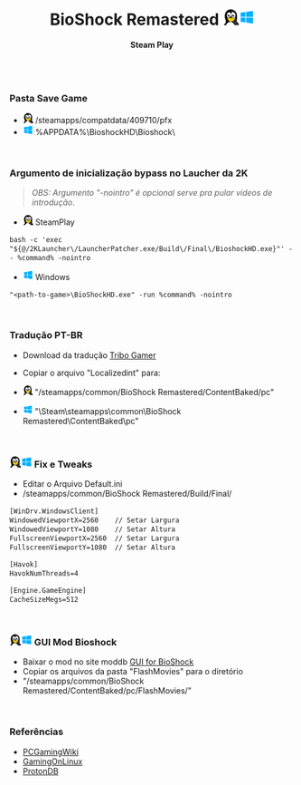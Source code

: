 <br>
<h1 align="center"> BioShock Remastered <img width="55" height="" src="../assets/icons/os.png"></h1>
<h4 align="center">Steam Play</h4>
<br><br>

### Pasta Save Game

- <img width="18" height="" src="../assets/icons/linux.png"> /steamapps/compatdata/409710/pfx
- <img width="18" height="" src="../assets/icons/windows.png"> %APPDATA%\BioshockHD\Bioshock\

<br>

### Argumento de inicialização bypass no Laucher da 2K

> *OBS: Argumento "-nointro" é opcional serve pra pular vídeos de introdução*.

- <img width="18" height="" src="../assets/icons/linux.png"> SteamPlay
~~~
bash -c 'exec "${@/2KLauncher\/LauncherPatcher.exe/Build\/Final\/BioshockHD.exe}"' -- %command% -nointro
~~~

- <img width="18" height="" src="../assets/icons/windows.png"> Windows
~~~
"<path-to-game>\BioShockHD.exe" -run %command% -nointro
~~~

<br>

### Tradução PT-BR

- Download da tradução [Tribo Gamer](https://tribogamer.com/noticias/42393_traducao-bioshock-remastered.html)
- Copiar o arquivo "Localizedint" para:

- <img width="17" height="" src="../assets/icons/linux.png"> "/steamapps/common/BioShock Remastered/ContentBaked/pc"
- <img width="17" height="" src="../assets/icons/windows.png"> "\Steam\steamapps\common\BioShock Remastered\ContentBaked\pc"

<br>

### <img width="40" height="" src="../assets/icons/os.png"> Fix e Tweaks

- Editar o Arquivo Default.ini
- /steamapps/common/BioShock Remastered/Build/Final/

~~~
[WinDrv.WindowsClient]
WindowedViewportX=2560    // Setar Largura
WindowedViewportY=1080    // Setar Altura
FullscreenViewportX=2560  // Setar Largura
FullscreenViewportY=1080  // Setar Altura
~~~

~~~
[Havok]
HavokNumThreads=4
~~~

~~~
[Engine.GameEngine]
CacheSizeMegs=512
~~~

<br>

### <img width="40" height="" src="../assets/icons/os.png"> GUI Mod Bioshock

- Baixar o mod no site moddb [GUI for BioShock](https://www.moddb.com/mods/a-gui-mod-for-bioshock-remastered)
- Copiar os arquivos da pasta "FlashMovies" para o diretório
- "/steamapps/common/BioShock Remastered/ContentBaked/pc/FlashMovies/"

<br>

### Referências

- [PCGamingWiki](https://www.pcgamingwiki.com/wiki/BioShock_Remastered)
- [GamingOnLinux](https://www.gamingonlinux.com/2022/09/various-bioshock-games-get-a-2k-launcher-calling-it-a-quality-of-life-update/)
- [ProtonDB](https://www.protondb.com/app/409710)

<br><br><br>